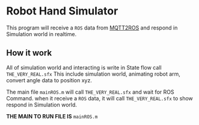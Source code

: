# Robot Hand Simulator

This program will receive a `ROS` data from [MQTT2ROS](/MQTT2ROS/) and respond in Simulation world in realtime.

## How it work

All of simulation world and interacting is write in State flow call `THE_VERY_REAL.sfx`
This include simulation world, animating robot arm, convert angle data to position xyz.

The main file `mainROS.m` will call `THE_VERY_REAL.sfx` and wait for ROS Command. when it receive a `ROS` data, it will call `THE_VERY_REAL.sfx` to show respond in Simulation world.

**THE MAIN TO RUN FILE IS** `mainROS.m`
